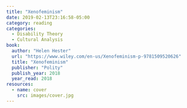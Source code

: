 ```yaml
---
title: "Xenofeminism"
date: 2019-02-13T23:16:58-05:00
category: reading
categories:
  - Disability Theory
  - Cultural Analysis
book:
  author: "Helen Hester"
  url: "https://www.wiley.com/en-us/Xenofeminism-p-9781509520626"
  title: "Xenofeminism"
  publisher: "Polity"
  publish_year: 2018
  year_read: 2018
resources:
  - name: cover
    src: images/cover.jpg
---
```


